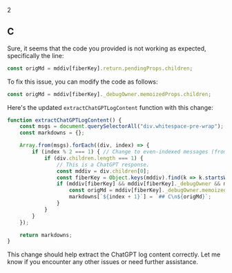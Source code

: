 2

## C
Sure, it seems that the code you provided is not working as expected, specifically the line:

```javascript
const origMd = mddiv[fiberKey].return.pendingProps.children;
```

To fix this issue, you can modify the code as follows:

```javascript
const origMd = mddiv[fiberKey]._debugOwner.memoizedProps.children;
```

Here's the updated `extractChatGPTLogContent` function with this change:

```javascript
function extractChatGPTLogContent() {
    const msgs = document.querySelectorAll("div.whitespace-pre-wrap");
    const markdowns = {};

    Array.from(msgs).forEach((div, index) => {
        if (index % 2 === 1) { // Change to even-indexed messages (from "0" to "1")
            if (div.children.length === 1) {
                // This is a ChatGPT response.
                const mddiv = div.children[0];
                const fiberKey = Object.keys(mddiv).find(k => k.startsWith('__reactFiber$'));
                if (mddiv[fiberKey] && mddiv[fiberKey]._debugOwner && mddiv[fiberKey]._debugOwner.memoizedProps) {
                    const origMd = mddiv[fiberKey]._debugOwner.memoizedProps.children;
                    markdowns[`${index + 1}`] = `## C\n${origMd}`;
                }
            }
        }
    });

    return markdowns;
}
```

This change should help extract the ChatGPT log content correctly. Let me know if you encounter any other issues or need further assistance.

